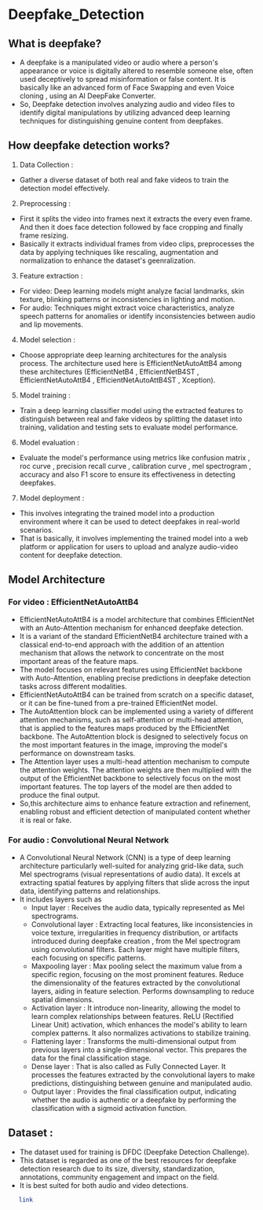 # Deepfake_Detection 
## What is deepfake?
- A deepfake is a manipulated video or audio where a person's appearance or voice is digitally altered to resemble someone else, often used deceptively to spread misinformation or false content. It is basically like an advanced form of Face Swapping and even Voice cloning , using an AI DeepFake Converter.
- So, Deepfake detection involves analyzing audio and video files to identify digital manipulations by utilizing advanced deep learning techniques for distinguishing genuine content from deepfakes.
## How deepfake detection works?
1) Data Collection :
  - Gather a diverse dataset of both real and fake videos to train the detection model effectively.
2) Preprocessing :
  - First it splits the video into frames next it extracts the every even frame. And then it does face detection followed by face cropping and finally frame resizing.
  - Basically it extracts individual frames from video clips, preprocesses the data by applying techniques like rescaling, augmentation and normalization to enhance the dataset's geenralization.
3) Feature extraction :
  - For video: Deep learning models might analyze facial landmarks, skin texture, blinking patterns or inconsistencies in lighting and motion.
  - For audio: Techniques might extract voice characteristics, analyze speech patterns for anomalies or identify inconsistencies between audio and lip movements.
4) Model selection :
  - Choose appropriate deep learning architectures for the analysis process. The architecture used here is EfficientNetAutoAttB4 among these architectures (EfficientNetB4 , EfficientNetB4ST , EfficientNetAutoAttB4 , EfficientNetAutoAttB4ST , Xception).
5) Model training :
  - Train a deep learning classifier model using the extracted features to distinguish between real and fake videos by splitting the dataset into training, validation and testing sets to evaluate model performance.
6) Model evaluation :
  - Evaluate the model's performance using metrics like confusion matrix , roc curve , precision recall curve , calibration curve , mel spectrogram , accuracy and also F1 score to ensure its effectiveness in detecting deepfakes.
7) Model deployment :
  - This involves integrating the trained model into a production environment where it can be used to detect deepfakes in real-world scenarios.
  - That is basically, it involves implementing the trained model into a web platform or application for users to upload and analyze audio-video content for deepfake detection.
## Model Architecture 
### For video : EfficientNetAutoAttB4
  - EfficientNetAutoAttB4 is a model architecture that combines EfficientNet with an Auto-Attention mechanism for enhanced deepfake detection.
  - It is a variant of the standard EfficientNetB4 architecture trained with a classical end-to-end approach with the addition of an attention mechanism that allows the network to concentrate on the most important areas of the feature maps.
  - The model focuses on relevant features using EfficientNet backbone with Auto-Attention, enabling precise predictions in deepfake detection tasks across different modalities.
  - EfficientNetAutoAttB4 can be trained from scratch on a specific dataset, or it can be fine-tuned from a pre-trained EfficientNet model.
  - The AutoAttention block can be implemented using a variety of different attention mechanisms, such as self-attention or multi-head attention, that is applied to the features maps produced by the EfficientNet backbone. The AutoAttention block is designed to selectively focus on the most important features in the image, improving the model's performance on downstream tasks.
  - The Attention layer uses a multi-head attention mechanism to compute the attention weights. The attention weights are then multiplied with the output of the EfficientNet backbone to selectively focus on the most important features. The top layers of the model are then added to produce the final output.
  - So,this architecture aims to enhance feature extraction and refinement, enabling robust and efficient detection of manipulated content whether it is real or fake.
### For audio : Convolutional Neural Network
  - A Convolutional Neural Network (CNN) is a type of deep learning architecture particularly well-suited for analyzing grid-like data, such  Mel spectrograms (visual representations of audio data). It excels at extracting spatial features by applying filters that slide across the input data, identifying patterns and relationships.
  - It includes layers such as
      - Input layer : Receives the audio data, typically represented as Mel spectrograms.
      - Convolutional layer : Extracting local features, like inconsistencies in voice texture, irregularities in frequency distribution, or artifacts introduced during deepfake creation , from the Mel spectrogram using convolutional filters. Each layer might have multiple filters, each focusing on specific patterns.
      - Maxpooling layer : Max pooling select the maximum value from a specific region, focusing on the most prominent features. Reduce the dimensionality of the features extracted by the convolutional layers, aiding in feature selection. Performs downsampling to reduce spatial dimensions.
      - Activation layer : It introduce non-linearity, allowing the model to learn complex relationships between features. ReLU (Rectified Linear Unit) activation, which enhances the model's ability to learn complex patterns. It also normalizes activations to stabilize training.
      - Flattening layer : Transforms the multi-dimensional output from previous layers into a single-dimensional vector. This prepares the data for the final classification stage.
      - Dense layer : That is also called as Fully Connected Layer. It processes the features extracted by the convolutional layers to make predictions, distinguishing between genuine and manipulated audio.
      - Output layer : Provides the final classification output, indicating whether the audio is authentic or a deepfake by performing the classification with a sigmoid activation function.
## Dataset :
  - The dataset used for training is DFDC (Deepfake Detection Challenge).
  - This dataset is regarded as one of the best resources for deepfake detection research due to its size, diversity, standardization, annotations, community engagement and impact on the field.
  - It is best suited for both audio and video detections.
```bash
   link
```
 
        


  
